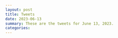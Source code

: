 ```yaml
---
layout: post
title: Tweets
date: 2023-06-13
summary: These are the tweets for June 13, 2023.
categories:
---
```


